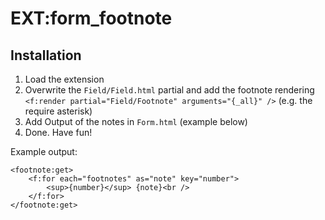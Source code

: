# EXT:form_footnote

## Installation

1. Load the extension
2. Overwrite the `Field/Field.html` partial and add the footnote rendering `<f:render partial="Field/Footnote" arguments="{_all}" />` (e.g. the require asterisk)
3. Add Output of the notes in `Form.html` (example below)
4. Done. Have fun!

Example output:
```
<footnote:get>
    <f:for each="footnotes" as="note" key="number">
        <sup>{number}</sup> {note}<br />
    </f:for>
</footnote:get>
```
